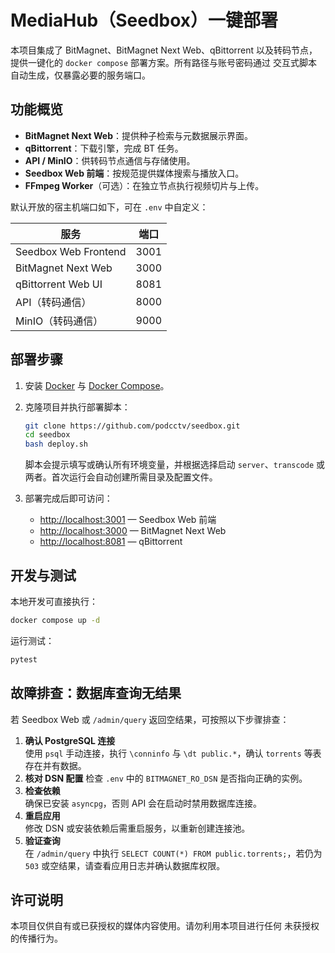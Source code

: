# MediaHub（Seedbox）一键部署

本项目集成了 BitMagnet、BitMagnet Next Web、qBittorrent 以及转码节点，
提供一键化的 `docker compose` 部署方案。所有路径与账号密码通过
交互式脚本自动生成，仅暴露必要的服务端口。

## 功能概览

- **BitMagnet Next Web**：提供种子检索与元数据展示界面。
- **qBittorrent**：下载引擎，完成 BT 任务。
- **API / MinIO**：供转码节点通信与存储使用。
- **Seedbox Web 前端**：按规范提供媒体搜索与播放入口。
- **FFmpeg Worker**（可选）：在独立节点执行视频切片与上传。

默认开放的宿主机端口如下，可在 `.env` 中自定义：

| 服务                | 端口 |
| ------------------- | ---- |
| Seedbox Web Frontend | 3001 |
| BitMagnet Next Web  | 3000 |
| qBittorrent Web UI  | 8081 |
| API（转码通信）     | 8000 |
| MinIO（转码通信）   | 9000 |

## 部署步骤

1. 安装 [Docker](https://docs.docker.com/engine/install/) 与
   [Docker Compose](https://docs.docker.com/compose/install/)。
2. 克隆项目并执行部署脚本：

   ```bash
   git clone https://github.com/podcctv/seedbox.git
   cd seedbox
   bash deploy.sh
   ```

   脚本会提示填写或确认所有环境变量，并根据选择启动 `server`、`transcode`
   或两者。首次运行会自动创建所需目录及配置文件。

3. 部署完成后即可访问：

   - <http://localhost:3001> — Seedbox Web 前端
   - <http://localhost:3000> — BitMagnet Next Web
   - <http://localhost:8081> — qBittorrent

## 开发与测试

本地开发可直接执行：

```bash
docker compose up -d
```

运行测试：

```bash
pytest
```

## 故障排查：数据库查询无结果

若 Seedbox Web 或 `/admin/query` 返回空结果，可按照以下步骤排查：

1. **确认 PostgreSQL 连接**  
   使用 `psql` 手动连接，执行 `\conninfo` 与 `\dt public.*`，确认 `torrents` 等表存在并有数据。
2. **核对 DSN 配置**
   检查 `.env` 中的 `BITMAGNET_RO_DSN` 是否指向正确的实例。
3. **检查依赖**  
   确保已安装 `asyncpg`，否则 API 会在启动时禁用数据库连接。
4. **重启应用**  
   修改 DSN 或安装依赖后需重启服务，以重新创建连接池。
5. **验证查询**  
   在 `/admin/query` 中执行 `SELECT COUNT(*) FROM public.torrents;`，若仍为 `503` 或空结果，请查看应用日志并确认数据库权限。

## 许可说明

本项目仅供自有或已获授权的媒体内容使用。请勿利用本项目进行任何
未获授权的传播行为。

